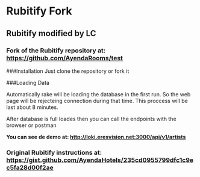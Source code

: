 # Rubitify Fork
## Rubitify modified by LC
### Fork of the Rubitify repository at: https://github.com/AyendaRooms/test

###Installation
Just clone the repository or fork it

###Loading Data
<p>Automatically rake will be loading the database in the first run. So the web page will be rejecteing connection during that time. This proccess will be last about 8 minutes.</p>
</p>After database is full loades then you can call the endpoints with the browser or postman</p>

<strong>You can see de demo at: http://loki.eresvision.net:3000/api/v1/artists</strong>

### Original Rubitify instructions at: https://gist.github.com/AyendaHotels/235cd0955799dfc1c9ec5fa28d00f2ae
